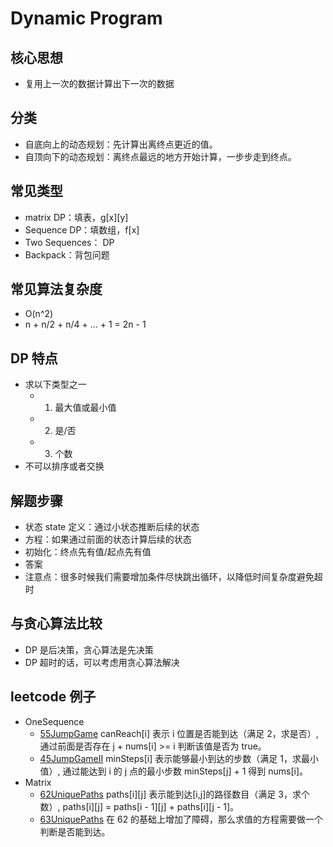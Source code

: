 # Dynamic Program

## 核心思想
* 复用上一次的数据计算出下一次的数据

## 分类
* 自底向上的动态规划：先计算出离终点更近的值。
* 自顶向下的动态规划：离终点最远的地方开始计算，一步步走到终点。

## 常见类型
* matrix DP：填表，g[x][y]
* Sequence DP：填数组，f[x]
* Two Sequences： DP
* Backpack：背包问题

## 常见算法复杂度
* O(n^2)
* n + n/2 + n/4 + ... + 1 = 2n - 1

## DP 特点
* 求以下类型之一
  * 1. 最大值或最小值
  * 2. 是/否
  * 3. 个数
* 不可以排序或者交换

## 解题步骤
* 状态 state 定义：通过小状态推断后续的状态
* 方程：如果通过前面的状态计算后续的状态
* 初始化：终点先有值/起点先有值
* 答案
* 注意点：很多时候我们需要增加条件尽快跳出循环，以降低时间复杂度避免超时

## 与贪心算法比较
* DP 是后决策，贪心算法是先决策
* DP 超时的话，可以考虑用贪心算法解决

## leetcode 例子
* OneSequence
  * [55JumpGame](https://leetcode.com/problems/jump-game/submissions/) canReach[i] 表示 i 位置是否能到达（满足 2，求是否）,通过前面是否存在 j + nums[i] >= i 判断该值是否为 true。
  * [45JumpGameII](https://leetcode.com/problems/jump-game-ii/) minSteps[i] 表示能够最小到达的步数（满足 1，求最小值）, 通过能达到 i 的 j 点的最小步数 minSteps[j] + 1 得到 nums[i]。
* Matrix
  * [62UniquePaths](https://leetcode.com/problems/unique-paths/) paths[i][j] 表示能到达[i,j]的路径数目（满足 3，求个数）, paths[i][j] = paths[i - 1][j] + paths[i][j - 1]。
  * [63UniquePaths](https://leetcode.com/problems/unique-paths-ii/) 在 62 的基础上增加了障碍，那么求值的方程需要做一个判断是否能到达。